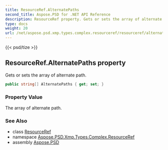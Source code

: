 ```yaml
---
title: ResourceRef.AlternatePaths
second_title: Aspose.PSD for .NET API Reference
description: ResourceRef property. Gets or sets the array of alternate path
type: docs
weight: 20
url: /net/aspose.psd.xmp.types.complex.resourceref/resourceref/alternatepaths/
---
```

{{< psd/tize >}}
## ResourceRef.AlternatePaths property

Gets or sets the array of alternate path.

```csharp
public string[] AlternatePaths { get; set; }
```

### Property Value

The array of alternate path.

### See Also

* class [ResourceRef](../)
* namespace [Aspose.PSD.Xmp.Types.Complex.ResourceRef](../../resourceref/)
* assembly [Aspose.PSD](../../../)


